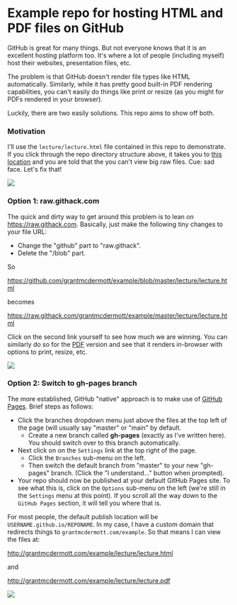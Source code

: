 # Example repo for hosting HTML and PDF files on GitHub

GitHub is great for many things. But not everyone knows that it is an excellent hosting platform too. 
It's where a lot of people (including myself) host their websites, presentation files, etc.

The problem is that GitHub doesn't render file types like HTML automatically. Similarly, while it has 
pretty good built-in PDF rendering capabilities, you can't easily do things like print or resize (as
you might for PDFs rendered in your browser).

Luckily, there are two easily solutions. This repo aims to show off both.

### Motivation

I'll use the `lecture/lecture.html` file contained in this repo to demonstrate. If you click through
the repo directory structure above, it takes you to 
[this location](https://github.com/grantmcdermott/example/blob/master/lecture/lecture.html) and you
are told that the you can't view big raw files. Cue: sad face. Let's fix that!

![](example-01.gif)

### Option 1: raw.githack.com

The quick and dirty way to get around this problem is to lean on https://raw.githack.com. Basically,
just make the following tiny changes to your file URL:

- Change the "github" part to "raw.githack".
- Delete the "/blob" part.

So 

https://github.com/grantmcdermott/example/blob/master/lecture/lecture.html

becomes

https://raw.githack.com/grantmcdermott/example/master/lecture/lecture.html

Click on the second link yourself to see how much we are winning. You can similarly do so for the 
[PDF](https://raw.githack.com/grantmcdermott/example/master/lecture/lecture.pdf) version and see that
it renders in-browser with options to print, resize, etc.

![](example-02.gif)

### Option 2: Switch to gh-pages branch

The more established, GitHub "native" approach is to make use of [GitHub Pages](https://pages.github.com/).
Brief steps as follows:

- Click the branches dropdown menu just above the files at the top left of the page (will usually say
"master" or "main" by default.
  - Create a new branch called **gh-pages** (exactly as I've written here). You should switch over to
  this branch automatically.
- Next click on on the `Settings` link at the top right of the page.
  - Click the `Branches` sub-menu on the left.
  - Then switch the default branch from "master" to your new "gh-pages" branch. (Click the "I 
  understand..." button when prompted).
- Your repo should now be published at your default GitHub Pages site. To see what this is, click on
the `Options` sub-menu on the left (we're still in the `Settings` menu at this point). If you scroll
all the way down to the `GitHub Pages` section, it will tell you where that is.

For most people, the default publish location will be `USERNAME.github.io/REPONAME`. In my case, I
have a custom domain that redirects things to `grantmcdermott.com/example`. So that means I can 
view the files at:

http://grantmcdermott.com/example/lecture/lecture.html

and

http://grantmcdermott.com/example/lecture/lecture.pdf

![](example-03.gif)
